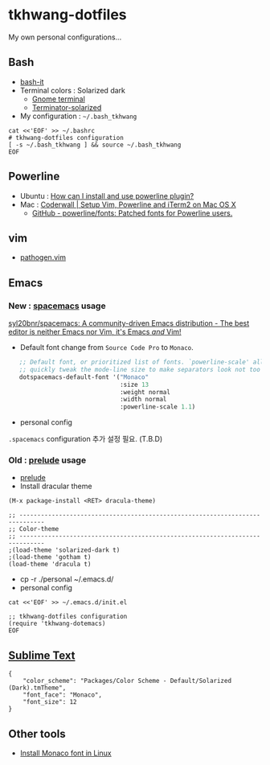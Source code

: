 tkhwang-dotfiles
================

My own personal configurations...

## Bash

* [bash-it](https://github.com/Bash-it/bash-it)
* Terminal colors : Solarized dark
	- [Gnome terminal](https://github.com/metalelf0/gnome-terminal-colors)
	- [Terminator-solarized](https://github.com/ghuntley/terminator-solarized)
* My configuration : `~/.bash_tkhwang`

```
cat <<'EOF' >> ~/.bashrc
# tkhwang-dotfiles configuration
[ -s ~/.bash_tkhwang ] && source ~/.bash_tkhwang
EOF
```

## Powerline

- Ubuntu : [How can I install and use powerline plugin?](http://askubuntu.com/questions/283908/how-can-i-install-and-use-powerline-plugin)
- Mac : [Coderwall | Setup Vim, Powerline and iTerm2 on Mac OS X](https://coderwall.com/p/yiot4q/setup-vim-powerline-and-iterm2-on-mac-os-x)
	 - [GitHub - powerline/fonts: Patched fonts for Powerline users.](https://github.com/powerline/fonts)

## vim

- [pathogen.vim](https://github.com/tpope/vim-pathogen)


## Emacs

### New : [spacemacs](https://github.com/syl20bnr/spacemacs) usage

[syl20bnr/spacemacs: A community-driven Emacs distribution - The best editor is neither Emacs nor Vim, it's Emacs *and* Vim!](https://github.com/syl20bnr/spacemacs)

* Default font change from `Source Code Pro`  to `Monaco`.

```lisp
   ;; Default font, or prioritized list of fonts. `powerline-scale' allows to
   ;; quickly tweak the mode-line size to make separators look not too crappy.
   dotspacemacs-default-font '("Monaco"
                               :size 13
                               :weight normal
                               :width normal
                               :powerline-scale 1.1)
```

* personal config

`.spacemacs` configuration 추가 설정 필요. (T.B.D)

### Old : [prelude](https://github.com/bbatsov/prelude) usage

* [prelude](https://github.com/bbatsov/prelude)
* Install dracular theme

```
(M-x package-install <RET> dracula-theme)
```

```
;; -----------------------------------------------------------------------------
;; Color-theme
;; -----------------------------------------------------------------------------
;(load-theme 'solarized-dark t)
;(load-theme 'gotham t)
(load-theme 'dracula t)
```

* cp -r ./personal ~/.emacs.d/
* personal config

```
cat <<'EOF' >> ~/.emacs.d/init.el

;; tkhwang-dotfiles configuration
(require 'tkhwang-dotemacs)
EOF
```

##  [Sublime Text](http://www.sublimetext.com/3)

```
{
    "color_scheme": "Packages/Color Scheme - Default/Solarized (Dark).tmTheme",
    "font_face": "Monaco",
    "font_size": 12
}
```


## Other tools

* [Install Monaco font in Linux](https://gist.github.com/rogerleite/99819#file-install_monaco_font-sh)

